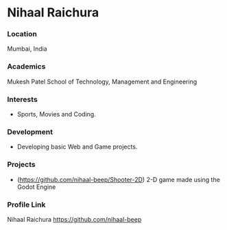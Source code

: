 # Nihaal Raichura

### Location

Mumbai, India

### Academics

Mukesh Patel School of Technology, Management and Engineering

### Interests

- Sports, Movies and Coding.

### Development

- Developing basic Web and Game projects.

### Projects

- (https://github.com/nihaal-beep/Shooter-2D) 2-D game made using the Godot Engine

### Profile Link

Nihaal Raichura https://github.com/nihaal-beep
